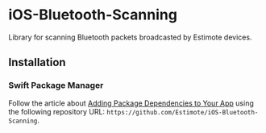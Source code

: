 # iOS-Bluetooth-Scanning

Library for scanning Bluetooth packets broadcasted by Estimote devices.

## Installation

### Swift Package Manager 

Follow the article about [Adding Package Dependencies to Your App](https://developer.apple.com/documentation/xcode/adding-package-dependencies-to-your-app) using the following repository URL: `https://github.com/Estimote/iOS-Bluetooth-Scanning`.
